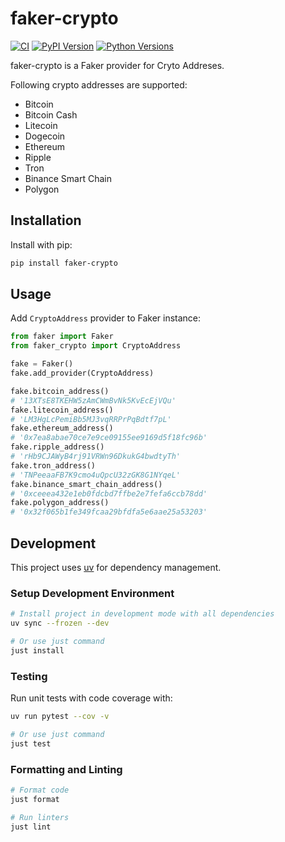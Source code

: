 # faker-crypto

[![CI](https://github.com/karambir/faker-crypto/actions/workflows/ci.yml/badge.svg)](https://github.com/karambir/faker-crypto/actions/workflows/ci.yml)
[![PyPI Version](https://img.shields.io/pypi/v/faker-crypto.svg)](https://pypi.org/project/faker-crypto/)
[![Python Versions](https://img.shields.io/pypi/pyversions/faker-crypto.svg)](https://pypi.org/project/faker-crypto/)

faker-crypto is a Faker provider for Cryto Addreses.

Following crypto addresses are supported:

- Bitcoin
- Bitcoin Cash
- Litecoin
- Dogecoin
- Ethereum
- Ripple
- Tron
- Binance Smart Chain
- Polygon

## Installation

Install with pip:

```bash
pip install faker-crypto
```

## Usage

Add `CryptoAddress` provider to Faker instance:

```python
from faker import Faker
from faker_crypto import CryptoAddress

fake = Faker()
fake.add_provider(CryptoAddress)

fake.bitcoin_address()
# '13XTsE8TKEHW5zAmCWmBvNk5KvEcEjVQu'
fake.litecoin_address()
# 'LM3HgLcPemiBb5MJ3vqRRPrPqBdtf7pL'
fake.ethereum_address()
# '0x7ea8abae70ce7e9ce09155ee9169d5f18fc96b'
fake.ripple_address()
# 'rHb9CJAWyB4rj91VRWn96DkukG4bwdtyTh'
fake.tron_address()
# 'TNPeeaaFB7K9cmo4uQpcU32zGK8G1NYqeL'
fake.binance_smart_chain_address()
# '0xceeea432e1eb0fdcbd7ffbe2e7fefa6ccb78dd'
fake.polygon_address()
# '0x32f065b1fe349fcaa29bfdfa5e6aae25a53203'
```

## Development

This project uses [uv](https://github.com/astral-sh/uv) for dependency management.

### Setup Development Environment

```bash
# Install project in development mode with all dependencies
uv sync --frozen --dev

# Or use just command
just install
```

### Testing

Run unit tests with code coverage with:

```bash
uv run pytest --cov -v

# Or use just command
just test
```

### Formatting and Linting

```bash
# Format code
just format

# Run linters
just lint
```
